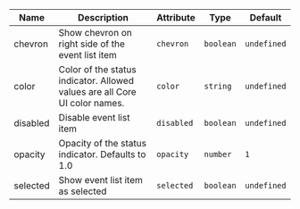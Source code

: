 | Name       | Description                   | Attribute        | Type                                      | Default             |
|------------|-------------------------------|------------------|-------------------------------------------|---------------------|
|<div className="Api__Table"> <div>chevron</div> <div className="Api__Table Docs__Tags"></div></div>| Show chevron on right side of the event list item | `chevron` | `boolean` | `undefined` |
|<div className="Api__Table"> <div>color</div> <div className="Api__Table Docs__Tags"></div></div>| Color of the status indicator. Allowed values are all Core UI color names. | `color` | `string` | `undefined` |
|<div className="Api__Table"> <div>disabled</div> <div className="Api__Table Docs__Tags"></div></div>| Disable event list item | `disabled` | `boolean` | `undefined` |
|<div className="Api__Table"> <div>opacity</div> <div className="Api__Table Docs__Tags"></div></div>| Opacity of the status indicator. Defaults to 1.0 | `opacity` | `number` | `1` |
|<div className="Api__Table"> <div>selected</div> <div className="Api__Table Docs__Tags"></div></div>| Show event list item as selected | `selected` | `boolean` | `undefined` |
